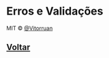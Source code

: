 # Erros e Validações

MIT © [@Vitorruan](https://github.com/vitorruann)

## [Voltar](../../README.md)